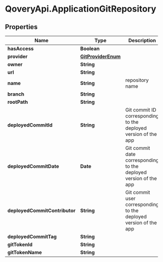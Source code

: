 # QoveryApi.ApplicationGitRepository

## Properties

Name | Type | Description | Notes
------------ | ------------- | ------------- | -------------
**hasAccess** | **Boolean** |  | [optional] 
**provider** | [**GitProviderEnum**](GitProviderEnum.md) |  | 
**owner** | **String** |  | 
**url** | **String** |  | 
**name** | **String** | repository name | 
**branch** | **String** |  | [optional] 
**rootPath** | **String** |  | [optional] 
**deployedCommitId** | **String** | Git commit ID corresponding to the deployed version of the app | [optional] 
**deployedCommitDate** | **Date** | Git commit date corresponding to the deployed version of the app | [optional] [readonly] 
**deployedCommitContributor** | **String** | Git commit user corresponding to the deployed version of the app | [optional] 
**deployedCommitTag** | **String** |  | [optional] 
**gitTokenId** | **String** |  | [optional] 
**gitTokenName** | **String** |  | [optional] 


